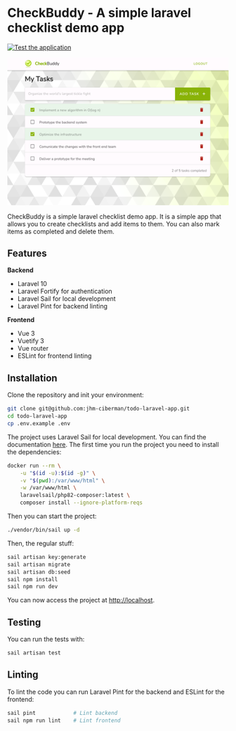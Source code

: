 # CheckBuddy - A simple laravel checklist demo app

[![Test the application](https://github.com/jhm-ciberman/todo-laravel-app/actions/workflows/run_tests.yml/badge.svg)](https://github.com/jhm-ciberman/todo-laravel-app/actions/workflows/run_tests.yml)

![CheckBuddy](./docs/screenshot.png)

CheckBuddy is a simple laravel checklist demo app. It is a simple app that allows you to create checklists and add items to them. You can also mark items as completed and delete them. 


## Features 

**Backend**
- Laravel 10
- Laravel Fortify for authentication
- Laravel Sail for local development
- Laravel Pint for backend linting

**Frontend**
- Vue 3
- Vuetify 3
- Vue router
- ESLint for frontend linting


## Installation

Clone the repository and init your environment:

```bash
git clone git@github.com:jhm-ciberman/todo-laravel-app.git
cd todo-laravel-app
cp .env.example .env
```

The project uses Laravel Sail for local development. You can find the documentation [here](https://laravel.com/docs/10.x/sail).
The first time you run the project you need to install the dependencies:

```bash
docker run --rm \
    -u "$(id -u):$(id -g)" \
    -v "$(pwd):/var/www/html" \
    -w /var/www/html \
    laravelsail/php82-composer:latest \
    composer install --ignore-platform-reqs
```

Then you can start the project:

```bash
./vendor/bin/sail up -d
```

Then, the regular stuff:

```bash
sail artisan key:generate
sail artisan migrate
sail artisan db:seed
sail npm install
sail npm run dev
```

You can now access the project at [http://localhost](http://localhost).

## Testing

You can run the tests with:

```bash
sail artisan test
```

## Linting

To lint the code you can run Laravel Pint for the backend and ESLint for the frontend:

```bash
sail pint            # Lint backend
sail npm run lint    # Lint frontend
```